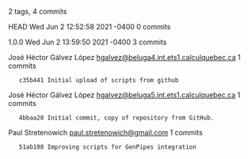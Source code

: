 2 tags, 4 commits

HEAD        Wed Jun 2 12:52:58 2021 -0400        0 commits

1.0.0        Wed Jun 2 13:59:50 2021 -0400        3 commits

  José Héctor Gálvez López <hgalvez@beluga4.int.ets1.calculquebec.ca>      1 commits

       c35b441 Initial upload of scripts from github

  José Héctor Gálvez López <hgalvez@beluga5.int.ets1.calculquebec.ca>      1 commits

       4bbaa20 Initial commit, copy of repository from GitHub.

  Paul Stretenowich <paul.stretenowich@gmail.com>      1 commits

       51ab108 Improving scripts for GenPipes integration

